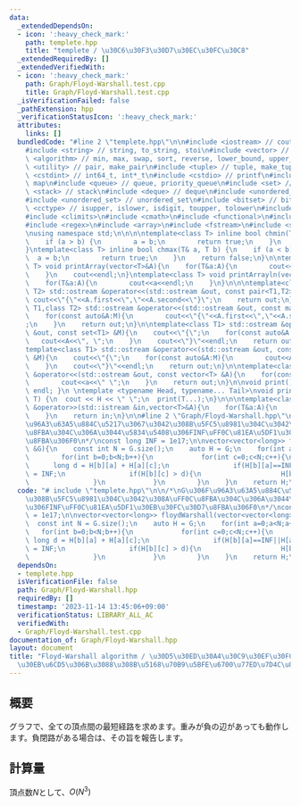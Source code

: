 ```yaml
---
data:
  _extendedDependsOn:
  - icon: ':heavy_check_mark:'
    path: templete.hpp
    title: "templete / \u30C6\u30F3\u30D7\u30EC\u30FC\u30C8"
  _extendedRequiredBy: []
  _extendedVerifiedWith:
  - icon: ':heavy_check_mark:'
    path: Graph/Floyd-Warshall.test.cpp
    title: Graph/Floyd-Warshall.test.cpp
  _isVerificationFailed: false
  _pathExtension: hpp
  _verificationStatusIcon: ':heavy_check_mark:'
  attributes:
    links: []
  bundledCode: "#line 2 \"templete.hpp\"\n\n#include <iostream> // cout, endl, cin\n\
    #include <string> // string, to_string, stoi\n#include <vector> // vector\n#include\
    \ <algorithm> // min, max, swap, sort, reverse, lower_bound, upper_bound\n#include\
    \ <utility> // pair, make_pair\n#include <tuple> // tuple, make_tuple\n#include\
    \ <cstdint> // int64_t, int*_t\n#include <cstdio> // printf\n#include <map> //\
    \ map\n#include <queue> // queue, priority_queue\n#include <set> // set\n#include\
    \ <stack> // stack\n#include <deque> // deque\n#include <unordered_map> // unordered_map\n\
    #include <unordered_set> // unordered_set\n#include <bitset> // bitset\n#include\
    \ <cctype> // isupper, islower, isdigit, toupper, tolower\n#include <iomanip>\n\
    #include <climits>\n#include <cmath>\n#include <functional>\n#include <numeric>\n\
    #include <regex>\n#include <array>\n#include <fstream>\n#include <sstream>\n\n\
    \nusing namespace std;\n\n\n\ntemplate<class T> inline bool chmin(T& a, T b) {\n\
    \    if (a > b) {\n        a = b;\n        return true;\n    }\n    return false;\n\
    }\ntemplate<class T> inline bool chmax(T& a, T b) {\n    if (a < b) {\n      \
    \  a = b;\n        return true;\n    }\n    return false;\n}\n\ntemplate<class\
    \ T> void printArray(vector<T>&A){\n    for(T&a:A){\n        cout<<a<<\" \";\n\
    \    }\n    cout<<endl;\n}\ntemplate<class T> void printArrayln(vector<T>&A){\n\
    \    for(T&a:A){\n        cout<<a<<endl;\n    }\n}\n\n\ntemplate<class T1,class\
    \ T2> std::ostream &operator<<(std::ostream &out, const pair<T1,T2> &A){\n   \
    \ cout<<\"{\"<<A.first<<\",\"<<A.second<<\"}\";\n    return out;\n}\n\ntemplate<class\
    \ T1,class T2> std::ostream &operator<<(std::ostream &out, const map<T1,T2> &M){\n\
    \    for(const auto&A:M){\n        cout<<\"{\"<<A.first<<\",\"<<A.second<<\"}\"\
    ;\n    }\n    return out;\n}\n\ntemplate<class T1> std::ostream &operator<<(std::ostream\
    \ &out, const set<T1> &M){\n    cout<<\"{\";\n    for(const auto&A:M){\n     \
    \   cout<<A<<\", \";\n    }\n    cout<<\"}\"<<endl;\n    return out;\n}\n\n\n\
    template<class T1> std::ostream &operator<<(std::ostream &out, const multiset<T1>\
    \ &M){\n    cout<<\"{\";\n    for(const auto&A:M){\n        cout<<A<<\", \";\n\
    \    }\n    cout<<\"}\"<<endl;\n    return out;\n}\n\ntemplate<class T> std::ostream\
    \ &operator<<(std::ostream &out, const vector<T> &A){\n    for(const T &a:A){\n\
    \        cout<<a<<\" \";\n    }\n    return out;\n}\n\nvoid print() { cout <<\
    \ endl; }\n \ntemplate <typename Head, typename... Tail>\nvoid print(Head H, Tail...\
    \ T) {\n  cout << H << \" \";\n  print(T...);\n}\n\n\ntemplate<class T> std::istream\
    \ &operator>>(std::istream &in,vector<T>&A){\n    for(T&a:A){\n        std::cin>>a;\n\
    \    }\n    return in;\n}\n\n#line 2 \"Graph/Floyd-Warshall.hpp\"\n\n/*\nG\u306F\
    \u96A3\u63A5\u884C\u5217\u3067\u3042\u308B\u5FC5\u8981\u304C\u3042\u308A\uFF0C\
    \u8FBA\u304C\u306A\u3044\u5834\u5408\u306FINF\uFF0C\u81EA\u5DF1\u30EB\u30FC\u30D7\
    \u8FBA\u306F0\n*/\nconst long INF = 1e17;\n\nvector<vector<long>> floydWarshall(vector<vector<long>>\
    \ &G){\n    const int N = G.size();\n    auto H = G;\n    for(int a=0;a<N;a++){\n\
    \        for(int b=0;b<N;b++){\n            for(int c=0;c<N;c++){\n          \
    \      long d = H[b][a] + H[a][c];\n                if(H[b][a]==INF||H[a][c]==INF)d\
    \ = INF;\n                if(H[b][c] > d){\n                    H[b][c] = d;\n\
    \                }\n            }\n        }\n    }\n    return H;\n}\n"
  code: "# include \"templete.hpp\"\n\n/*\nG\u306F\u96A3\u63A5\u884C\u5217\u3067\u3042\
    \u308B\u5FC5\u8981\u304C\u3042\u308A\uFF0C\u8FBA\u304C\u306A\u3044\u5834\u5408\
    \u306FINF\uFF0C\u81EA\u5DF1\u30EB\u30FC\u30D7\u8FBA\u306F0\n*/\nconst long INF\
    \ = 1e17;\n\nvector<vector<long>> floydWarshall(vector<vector<long>> &G){\n  \
    \  const int N = G.size();\n    auto H = G;\n    for(int a=0;a<N;a++){\n     \
    \   for(int b=0;b<N;b++){\n            for(int c=0;c<N;c++){\n               \
    \ long d = H[b][a] + H[a][c];\n                if(H[b][a]==INF||H[a][c]==INF)d\
    \ = INF;\n                if(H[b][c] > d){\n                    H[b][c] = d;\n\
    \                }\n            }\n        }\n    }\n    return H;\n}\n"
  dependsOn:
  - templete.hpp
  isVerificationFile: false
  path: Graph/Floyd-Warshall.hpp
  requiredBy: []
  timestamp: '2023-11-14 13:45:06+09:00'
  verificationStatus: LIBRARY_ALL_AC
  verifiedWith:
  - Graph/Floyd-Warshall.test.cpp
documentation_of: Graph/Floyd-Warshall.hpp
layout: document
title: "Floyd-Warshall algorithm / \u30D5\u30ED\u30A4\u30C9\u30EF\u30FC\u30B7\u30E3\
  \u30EB\u6CD5\u306B\u3088\u308B\u5168\u70B9\u5BFE\u6700\u77ED\u7D4C\u8DEF"
---
```


## 概要
グラフで、全ての頂点間の最短経路を求めます。重みが負の辺があっても動作します。負閉路がある場合は、その旨を報告します。

## 計算量
頂点数$N$として、$O(N^3)$
